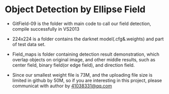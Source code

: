 # Object Detection by Ellipse Field

- GitField-09 is the folder with main code to call our field detection, compile successfully in VS2013

- 224x224 is a folder contains the darknet model(.cfg&.weights) and part of test data set.
  
- Field_maps is folder containing detection result demonstration, which overlap objects on original image, and other middle results, such as center field, binary field(or edge field), and direction field.

- Since our smallest weight file is 73M, and the uploading file size is limited in github by 50M, so if you are interesting in this project, please communicat with author by 41038331@qq.com
